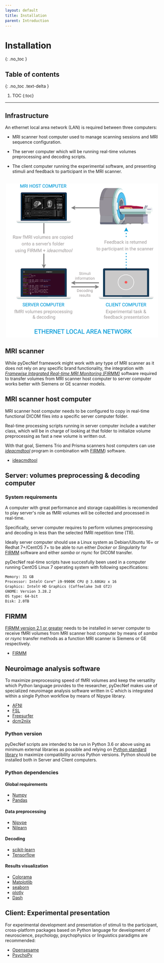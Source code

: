 ```yaml
---
layout: default
title: Installation
parent: Introduction
---
```


# Installation
{: .no_toc }

## Table of contents
{: .no_toc .text-delta }

1. TOC
{:toc}

---

## Infrastructure

An ethernet local area network (LAN) is required between three computers: 

- MRI scanner host computer used to manage scanning sessions and MRI sequence configuration.

- The server computer which will be running real-time volumes preprocessing and decoding scripts.

- The client computer running the experimental software, and presenting stimuli and feedback to participant in the MRI scanner.

<center>
<br>
<img src="../../assets/images/ethernet_lan.png" alt="Ethernet Local Area Network Diagram" width="500">
</center>

## MRI scanner

While pyDecNef framework might work with any type of MRI scanner as it does not rely on any specific brand functionality, the integration with *<a href="https://firmm.readthedocs.io/en/3.2/installation/" target="_blank">Framewise Integrated Real-time MRI Monitoring (FIRMM)</a>* software required to transfer volumes from MRI scanner host computer to server computer works better with Siemens or GE scanner models.

## MRI scanner host computer

MRI scanner host computer needs to be configured to copy in real-time functional DICOM files into a specific server computer folder. 

Real-time processing scripts running in server computer include a watcher class, which will be in charge of looking at that folder to initialize volume preprocessing as fast a new volume is written out.

With that goal, Siemens Trio and Prisma scanners host computers can use *<a href="https://firmm.readthedocs.io/en/3.2/siemens_ideacmdtool/" target="_blank">ideacmdtool</a>* program in combination with <a href="https://firmm.readthedocs.io/en/3.2/installation/" target="_blank">FIRMM</a>) software.

- <a href="https://firmm.readthedocs.io/en/3.2/siemens_ideacmdtool/" target="_blank">ideacmdtool</a>

## Server: volumes preprocessing & decoding computer

### System requirements

A computer with great performance and storage capabilities is recomended to play server's role as fMRI volumes will be collected and processed in real-time. 

Specifically, server computer requires to perform volumes preprocessing and decoding in less than the selected fMRI repetition time (TR).

Ideally server computer should use a Linux system as Debian/Ubuntu 16+ or Redhat 7+/CentOS 7+ to be able to run either *Docker* or *Singularity* for <a href="https://firmm.readthedocs.io/en/3.2/installation/" target="_blank">FIRMM</a> software and either *samba* or *rsync* for DICOM transfer.

pyDecNef real-time scripts have succesfully been used in a computer running CentOS Linux 7 operating system with following specifications:

    Memory: 31 GB
    Processor: Intel© Core™ i9-9900K CPU @ 3.60GHz x 16
    Graphics: Intel© HD Graphics (Coffeelake 3x8 GT2)
    GNOME: Version 3.28.2
    OS type: 64-bit
    Disk: 2.0TB

## FIRMM

<a href="https://firmm.readthedocs.io/en/3.2/installation/" target="_blank">FIRMM version 2.1 or greater</a> needs to be installed in server computer to receive fMRI volumes from MRI scanner host computer by means of *samba* or *rsync* transfer methods as a function MRI scanner is Siemens or GE respectively.

- <a href="https://firmm.readthedocs.io/en/3.2/installation/" target="_blank">FIRMM</a>

## Neuroimage analysis software

To maximize preprocessing speed of fMRI volumes and keep the versatilty which Python language provides to the researcher, pyDecNef makes use of specialized neuroimage analysis software written in C which is integrated within a single Python workflow by means of Nipype library.

- <a href="https://afni.nimh.nih.gov/pub/dist/doc/htmldoc/background_install/main_toc.html" target="_blank">AFNI</a>
- <a href="https://fsl.fmrib.ox.ac.uk/fsl/fslwiki/FslInstallation" target="_blank">FSL</a>
- <a href="https://surfer.nmr.mgh.harvard.edu/fswiki/DownloadAndInstall" target="_blank">Freesurfer</a>
- <a href="https://www.nitrc.org/plugins/mwiki/index.php/dcm2nii:MainPage" target="_blank">dcm2niix</a>

### Python version

pyDecNef scripts are intended to be run in Python 3.6 or above using as minimum external libraries as possible and relying on [Python standard library](https://docs.python.org/3/library/) to maximize compatibility across Python versions. Python should be installed both in Server and Client computers.

### Python dependencies

#### Global requirements

- <a href="https://numpy.org/" target="_blank">Numpy</a>
- <a href="https://pandas.pydata.org/" target="_blank">Pandas</a>

#### Data preprocessing

- <a href="https://nipype.readthedocs.io/en/latest/" target="_blank">Nipype</a>
- <a href="https://nilearn.github.io/stable/index.html" target="_blank">Nilearn</a>

#### Decoding

- <a href="https://scikit-learn.org/stable/" target="_blank">scikit-learn</a>
- <a href="https://www.tensorflow.org/" target="_blank">Tensorflow</a>

#### Results visualization

- <a href="https://pypi.org/project/colorama/" target="_blank">Colorama</a>
- <a href="https://matplotlib.org/" target="_blank">Matplotlib</a>
- <a href="https://seaborn.pydata.org/" target="_blank">seaborn</a>
- <a href="https://plotly.com/python/getting-started/" target="_blank">plotly</a>
- <a href="https://dash.plotly.com/installation" target="_blank">Dash</a>

## Client: Experimental presentation

For experimental development and presentation of stimuli to the participant, cross-platform packages based on Python language for development of neuroscience, psychology, psychophysics or linguistics paradigms are recommended:

- <a href="https://osdoc.cogsci.nl/" target="_blank">Opensesame</a>
- <a href="https://www.psychopy.org/" target="_blank">PsychoPy</a>